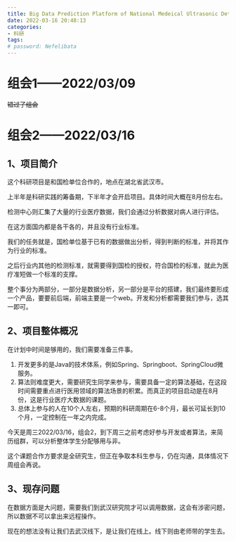 ```yaml
---
title: Big Data Prediction Platform of National Medeical Ultrasonic Detection Center
date: 2022-03-16 20:48:13
categories: 
- 科研
tags:
# password: Nefelibata
---
```


# 组会1——2022/03/09

~~错过了组会~~

# 组会2——2022/03/16

## 1、项目简介

这个科研项目是和国检单位合作的，地点在湖北省武汉市。

上半年是科研实践的筹备期，下半年才会开启项目。具体时间大概在8月份左右。

检测中心则汇集了大量的行业医疗数据，我们会通过分析数据对病人进行评估。

在这方面国内都是各干各的，并且没有行业标准。

我们的任务就是，国检单位基于已有的数据做出分析，得到判断的标准，并将其作为行业的标准。

之后行业内其他的检测标准，就需要得到国检的授权，符合国检的标准，就此为医疗准短做一个标准的支撑。

整个事分为两部分，一部分是数据分析，另一部分是平台的搭建，我们最终要形成一个产品，要要前后端，前端主要是一个web。开发和分析都需要我们参与，选其一即可。

## 2、项目整体概况

在计划中时间是够用的，我们需要准备三件事。

1. 开发更多的是Java的技术体系，例如Spring、Springboot、SpringCloud微服务。
2. 算法则难度更大，需要研究生同学来参与，需要具备一定的算法基础，在这段时间需要重点进行医用领域的算法场景的积累。而真正的项目启动是在8月份，这是行业医疗大数据的课题。
3. 总体上参与的人在10个人左右，预期的科研周期在6-8个月，最长可延长到10个月，一定控制在一年之内完成。

今天是周三2022/03/16，组会2，到下周三之前考虑好参与开发或者算法，来简历组群，可以分析整体学生分配够用与非。

这个课题合作方要求是全研究生，但正在争取本科生参与，仍在沟通，具体情况下周组会再说。

## 3、现存问题

在数据方面是大问题，需要我们到武汉研究院才可以调用数据，这会有涉密问题，所以数据不可以拿出来远程操作。

现在的想法没有让我们去武汉线下，是让我们在线上。线下则由老师带的学生去。
